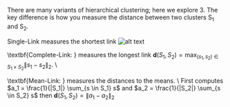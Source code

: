 There are many variants of hierarchical clustering; here we explore 3.
The key difference is how you measure the distance between two clusters S<sub>1</sub> and S<sub>2</sub>.

Single-Link measures the shortest link ![alt text](https://wikimedia.org/api/rest_v1/media/math/render/svg/4d5208d4d05986c52be1b10e84608e4972a07ca4)

\textbf{Complete-Link: } measures the longest link $\displaystyle{\textbf{d}(S_1,S_2) = \max_{(s_1,s_2) \in S_1 \times S_2} \|s_1 - s_2\|_2}$. \\

\textbf{Mean-Link: } measures the distances to the means. \\
 First computes $a_1 = \frac{1}{|S_1|} \sum_{s \in S_1} s$ and 
$a_2 = \frac{1}{|S_2|} \sum_{s \in S_2} s$ then
$\displaystyle{\textbf{d}(S_1, S_2) = \|a_1 - a_2\|_2}$ 

